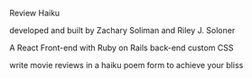 Review Haiku

developed and built
by Zachary Soliman
and Riley J. Soloner

A React Front-end
with Ruby on Rails back-end
custom CSS

write movie reviews
in a haiku poem form
to achieve your bliss

